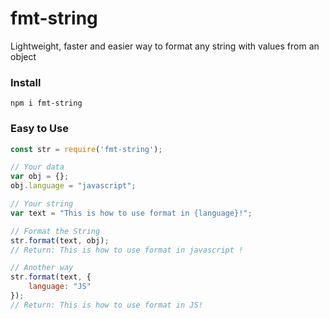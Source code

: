 # fmt-string
Lightweight, faster and easier way to format any string with values from an object

### Install
`npm i fmt-string`

### Easy to Use
```javascript
const str = require('fmt-string');

// Your data
var obj = {};
obj.language = "javascript";

// Your string 
var text = "This is how to use format in {language}!";

// Format the String
str.format(text, obj);
// Return: This is how to use format in javascript !

// Another way 
str.format(text, {
    language: "JS"
});
// Return: This is how to use format in JS!
```